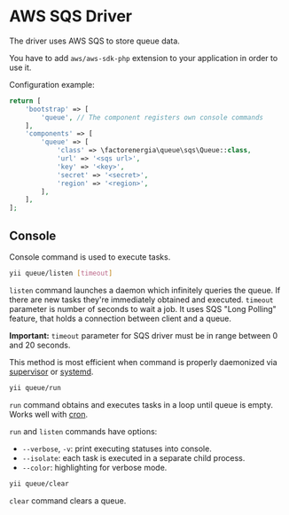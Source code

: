 AWS SQS Driver
============

The driver uses AWS SQS to store queue data.

You have to add `aws/aws-sdk-php` extension to your application in order to use it.

Configuration example:

```php
return [
    'bootstrap' => [
        'queue', // The component registers own console commands
    ],
    'components' => [
        'queue' => [
            'class' => \factorenergia\queue\sqs\Queue::class,
            'url' => '<sqs url>',
            'key' => '<key>',
            'secret' => '<secret>',
            'region' => '<region>',
        ],
    ],
];
```

Console
-------

Console command is used to execute tasks.

```sh
yii queue/listen [timeout]
```

`listen` command launches a daemon which infinitely queries the queue. If there are new tasks
they're immediately obtained and executed. `timeout` parameter is number of seconds to wait a job.
It uses SQS "Long Polling" feature, that holds a connection between client and a queue. 

**Important:** `timeout` parameter for SQS driver must be in range between 0 and 20 seconds.

This method is most efficient when command is properly daemonized via
[supervisor](worker.md#supervisor) or [systemd](worker.md#systemd).

```sh
yii queue/run
```

`run` command obtains and executes tasks in a loop until queue is empty. Works well with
[cron](worker.md#cron).

`run` and `listen` commands have options:

- `--verbose`, `-v`: print executing statuses into console.
- `--isolate`: each task is executed in a separate child process.
- `--color`: highlighting for verbose mode.

```sh
yii queue/clear
```

`clear` command clears a queue.
